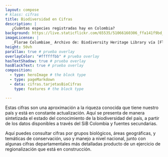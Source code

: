 ```yaml
---
layout: compose
# klass: cifras
title: Biodiversidad en Cifras
description: |
   ¿Cuántas especies registradas hay en Colombia?
background: https://live.staticflickr.com/65535/51066160306_ffa141f9bd_k.jpg
imageLicense: |
   _Florae Columbiae_ Archivo de: Biodiversity Heritage Library vía [Flickr](https://www.flickr.com/photos/biodivlibrary/8205952042/in/album-72157632062538373/)
height: 50vh
parallax: true # prueba overlay
overlayColor: "#ffffffbb" # prueba overlay
hasTextShadow: true # prueba overlay
hasBlackText: true # prueba overlay
composition:
  - type: heroImage # the block type
  - type: pageMarkdown
  - data: cifras.tarjetasBioCifras
    type: features # the block type

---
```


Estas cifras son una aproximación a la riqueza conocida que tiene nuestro país y está en constante actualización. Aquí se presenta de manera sintetizada el estado del conocimiento de la biodiversidad del país, a partir de los datos disponibles a través del SiB Colombia y fuentes secundarias.

Aquí puedes consultar cifras por grupos biológicos, áreas geográficas, y temáticas de conservación, uso y manejo a nivel nacional, junto con algunas cifras departamentales más detalladas producto de un ejercicio de regionalización que está en construcción.


